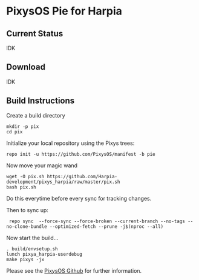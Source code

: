 PixysOS Pie for Harpia
=====================================

Current Status
--------------

IDK

Download
--------

IDK

Build Instructions
------------------
Create a build directory

	mkdir -p pix
	cd pix

Initialize your local repository using the Pixys trees:

	repo init -u https://github.com/PixysOS/manifest -b pie

Now move your magic wand
	
	wget -O pix.sh https://github.com/Harpia-development/pixys_harpia/raw/master/pix.sh
	bash pix.sh

Do this everytime before every sync for tracking changes.

Then to sync up:

     repo sync  --force-sync --force-broken --current-branch --no-tags --no-clone-bundle --optimized-fetch --prune -j$(nproc --all)
     
Now start the build...

	. build/envsetup.sh 
	lunch pixya_harpia-userdebug
	make pixys -jx

Please see the [PixysOS Github](https://github.com/PixysOS) for further information.

